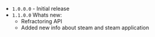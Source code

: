 * `1.0.0.0` - Initial release
* `1.1.0.0` Whats new:
  * Refractoring API
  * Added new info about steam and steam application
